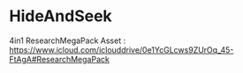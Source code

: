 # HideAndSeek

4in1 ResearchMegaPack Asset : https://www.icloud.com/iclouddrive/0e1YcGLcws9ZUrOq_45-FtAgA#ResearchMegaPack
